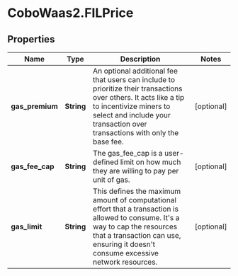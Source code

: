 # CoboWaas2.FILPrice

## Properties

Name | Type | Description | Notes
------------ | ------------- | ------------- | -------------
**gas_premium** | **String** | An optional additional fee that users can include to prioritize their transactions over others. It acts like a tip to incentivize miners to select and include your transaction over transactions with only the base fee. | [optional] 
**gas_fee_cap** | **String** | The gas_fee_cap is a user-defined limit on how much they are willing to pay per unit of gas. | [optional] 
**gas_limit** | **String** | This defines the maximum amount of computational effort that a transaction is allowed to consume. It&#39;s a way to cap the resources that a transaction can use, ensuring it doesn&#39;t consume excessive network resources. | [optional] 


